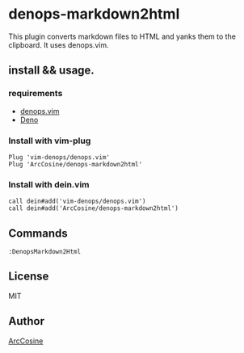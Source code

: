 # denops-markdown2html

This plugin converts markdown files to HTML and yanks them to the clipboard.
It uses denops.vim.

## install && usage.

### requirements

-   [denops.vim](https://github.com/vim-denops/denops.vim)
-   [Deno](https://deno.land/)

### Install with vim-plug

    Plug 'vim-denops/denops.vim'
    Plug 'ArcCosine/denops-markdown2html'

### Install with dein.vim

    call dein#add('vim-denops/denops.vim')
    call dein#add('ArcCosine/denops-markdown2html')

## Commands

    :DenopsMarkdown2Html

## License

MIT

## Author

[ArcCosine](https://social.vivaldi.net/@ArcCosine)
